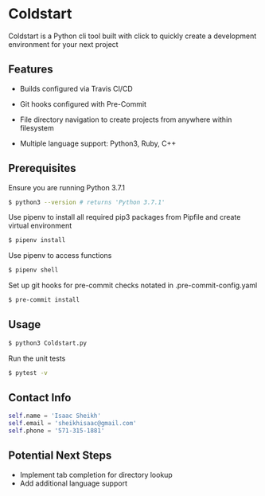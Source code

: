 # Coldstart

Coldstart is a Python cli tool built with click to quickly create a development environment for your next project

## Features
- Builds configured via Travis CI/CD

- Git hooks configured with Pre-Commit

- File directory navigation to create projects from anywhere within filesystem

- Multiple language support: Python3, Ruby, C++

## Prerequisites

Ensure you are running Python 3.7.1

```zsh
$ python3 --version # returns 'Python 3.7.1'
```

Use pipenv to install all required pip3 packages from Pipfile and create virtual environment

```zsh
$ pipenv install
```

Use pipenv to access functions

```zsh
$ pipenv shell
```

Set up git hooks for pre-commit checks notated in .pre-commit-config.yaml

```zsh
$ pre-commit install
```

## Usage

```zsh
$ python3 Coldstart.py
```

Run the unit tests

```zsh
$ pytest -v
```

## Contact Info

```python
self.name = 'Isaac Sheikh'
self.email = 'sheikhisaac@gmail.com'
self.phone = '571-315-1881'
```

## Potential Next Steps

- Implement tab completion for directory lookup
- Add additional language support